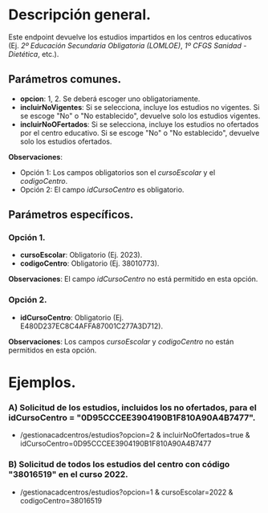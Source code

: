 # Descripción general.

Este endpoint devuelve los estudios impartidos en los centros educativos (Ej. *2º Educación Secundaria Obligatoria (LOMLOE)*, *1º CFGS Sanidad - Dietética*, etc.).

## Parámetros comunes.
* **opcion**: 1, 2. Se deberá escoger uno obligatoriamente.
* **incluirNoVigentes**: Si se selecciona, incluye los estudios no vigentes. Si se escoge "No" o "No establecido", devuelve solo los estudios vigentes.
* **incluirNoOFertados**: Si se selecciona, incluye los estudios no ofertados por el centro educativo. Si se escoge "No" o "No establecido", devuelve solo los estudios ofertados.

**Observaciones**:
* Opción 1: Los campos obligatorios son el *cursoEscolar* y el *codigoCentro*.
* Opción 2: El campo *idCursoCentro* es obligatorio.

## Parámetros específicos.

### Opción 1.
* **cursoEscolar**: Obligatorio (Ej. 2023).
* **codigoCentro**: Obligatorio (Ej. 38010773).

**Observaciones**: El campo *idCursoCentro* no está permitido en esta opción.

### Opción 2.
* **idCursoCentro**: Obligatorio (Ej. E480D237EC8C4AFFA87001C277A3D712).

**Observaciones**: Los campos *cursoEscolar* y *codigoCentro* no están permitidos en esta opción.

# Ejemplos.
### A) Solicitud de los estudios, incluidos los no ofertados, para el idCursoCentro = "0D95CCCEE3904190B1F810A90A4B7477".
* /gestionacadcentros/estudios?opcion=2 & incluirNoOfertados=true & idCursoCentro=0D95CCCEE3904190B1F810A90A4B7477

### B) Solicitud de todos los estudios del centro con código "38016519" en el curso 2022.
* /gestionacadcentros/estudios?opcion=1 & cursoEscolar=2022 & codigoCentro=38016519

